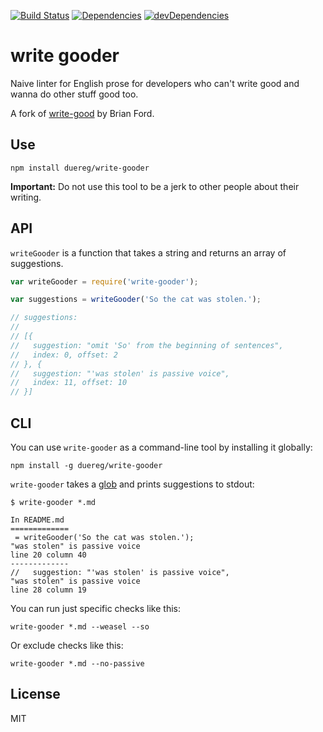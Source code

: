 [![Build Status](https://travis-ci.org/duereg/write-gooder.png)](https://travis-ci.org/duereg/write-gooder)
[![Dependencies](https://david-dm.org/duereg/write-gooder.png)](https://david-dm.org/duereg/write-gooder)
[![devDependencies](https://david-dm.org/duereg/write-gooder/dev-status.png)](https://david-dm.org/duereg/write-gooder#info=devDependencies&view=table)

# write gooder

Naive linter for English prose for developers who can't write good and wanna do other stuff good too.

A fork of [write-good](http://www.github.com/btford/write-good) by Brian Ford.

## Use

```shell
npm install duereg/write-gooder
```

**Important:** Do not use this tool to be a jerk to other people about their writing.

## API

`writeGooder` is a function that takes a string and returns an array of suggestions.

```javascript
var writeGooder = require('write-gooder');

var suggestions = writeGooder('So the cat was stolen.');

// suggestions:
//
// [{
//   suggestion: "omit 'So' from the beginning of sentences",
//   index: 0, offset: 2
// }, {
//   suggestion: "'was stolen' is passive voice",
//   index: 11, offset: 10
// }]
```

## CLI

You can use `write-gooder` as a command-line tool by installing it globally:

```shell
npm install -g duereg/write-gooder
```

`write-gooder` takes a [glob](https://github.com/isaacs/node-glob) and prints suggestions to stdout:

```shell
$ write-gooder *.md

In README.md
=============
 = writeGooder('So the cat was stolen.');
"was stolen" is passive voice
line 20 column 40
-------------
//   suggestion: "'was stolen' is passive voice",
"was stolen" is passive voice
line 28 column 19
```

You can run just specific checks like this:

```shell
write-gooder *.md --weasel --so
```

Or exclude checks like this:

```shell
write-gooder *.md --no-passive
```

## License
MIT

